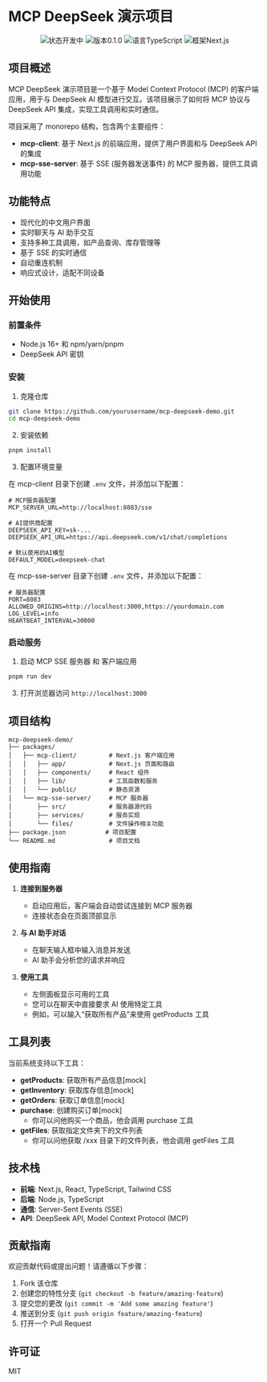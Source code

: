 # MCP DeepSeek 演示项目

<p align="center">
  <img src="https://img.shields.io/badge/状态-开发中-blue" alt="状态开发中">
  <img src="https://img.shields.io/badge/版本-0.1.0-green" alt="版本0.1.0">
  <img src="https://img.shields.io/badge/语言-TypeScript-blue" alt="语言TypeScript">
  <img src="https://img.shields.io/badge/框架-Next.js-black" alt="框架Next.js">
</p>

## 项目概述

MCP DeepSeek 演示项目是一个基于 Model Context Protocol (MCP) 的客户端应用，用于与 DeepSeek AI 模型进行交互。该项目展示了如何将 MCP 协议与 DeepSeek API 集成，实现工具调用和实时通信。

项目采用了 monorepo 结构，包含两个主要组件：

- **mcp-client**: 基于 Next.js 的前端应用，提供了用户界面和与 DeepSeek API 的集成
- **mcp-sse-server**: 基于 SSE (服务器发送事件) 的 MCP 服务器，提供工具调用功能

## 功能特点

- 现代化的中文用户界面
- 实时聊天与 AI 助手交互
- 支持多种工具调用，如产品查询、库存管理等
- 基于 SSE 的实时通信
- 自动重连机制
- 响应式设计，适配不同设备

## 开始使用

### 前置条件

- Node.js 16+ 和 npm/yarn/pnpm
- DeepSeek API 密钥

### 安装

1. 克隆仓库

```bash
git clone https://github.com/yourusername/mcp-deepseek-demo.git
cd mcp-deepseek-demo
```

2. 安装依赖

```bash
pnpm install
```

3. 配置环境变量

在 mcp-client 目录下创建 `.env` 文件，并添加以下配置：

```
# MCP服务器配置
MCP_SERVER_URL=http://localhost:8083/sse

# AI提供商配置
DEEPSEEK_API_KEY=sk-...
DEEPSEEK_API_URL=https://api.deepseek.com/v1/chat/completions

# 默认使用的AI模型
DEFAULT_MODEL=deepseek-chat
```

在 mcp-sse-server 目录下创建 `.env` 文件，并添加以下配置：

```
# 服务器配置
PORT=8083
ALLOWED_ORIGINS=http://localhost:3000,https://yourdomain.com
LOG_LEVEL=info
HEARTBEAT_INTERVAL=30000
```

### 启动服务

1. 启动 MCP SSE 服务器 和 客户端应用

```bash
pnpm run dev
```

3. 打开浏览器访问 `http://localhost:3000`

## 项目结构

```
mcp-deepseek-demo/
├── packages/
│   ├── mcp-client/         # Next.js 客户端应用
│   │   ├── app/            # Next.js 页面和路由
│   │   ├── components/     # React 组件
│   │   ├── lib/            # 工具函数和服务
│   │   └── public/         # 静态资源
│   └── mcp-sse-server/     # MCP 服务器
│       ├── src/            # 服务器源代码
│       ├── services/       # 服务实现
│       └── files/          # 文件操作相关功能
├── package.json           # 项目配置
└── README.md               # 项目文档
```

## 使用指南

1. **连接到服务器**

   - 启动应用后，客户端会自动尝试连接到 MCP 服务器
   - 连接状态会在页面顶部显示

2. **与 AI 助手对话**

   - 在聊天输入框中输入消息并发送
   - AI 助手会分析您的请求并响应

3. **使用工具**
   - 左侧面板显示可用的工具
   - 您可以在聊天中直接要求 AI 使用特定工具
   - 例如，可以输入“获取所有产品”来使用 getProducts 工具

## 工具列表

当前系统支持以下工具：

- **getProducts**: 获取所有产品信息[mock]
- **getInventory**: 获取库存信息[mock]
- **getOrders**: 获取订单信息[mock]
- **purchase**: 创建购买订单[mock]
  - 你可以问他购买一个商品，他会调用 purchase 工具
- **getFiles**: 获取指定文件夹下的文件列表
  - 你可以问他获取 /xxx 目录下的文件列表，他会调用 getFiles 工具

## 技术栈

- **前端**: Next.js, React, TypeScript, Tailwind CSS
- **后端**: Node.js, TypeScript
- **通信**: Server-Sent Events (SSE)
- **API**: DeepSeek API, Model Context Protocol (MCP)

## 贡献指南

欢迎贡献代码或提出问题！请遵循以下步骤：

1. Fork 该仓库
2. 创建您的特性分支 (`git checkout -b feature/amazing-feature`)
3. 提交您的更改 (`git commit -m 'Add some amazing feature'`)
4. 推送到分支 (`git push origin feature/amazing-feature`)
5. 打开一个 Pull Request

## 许可证

MIT
